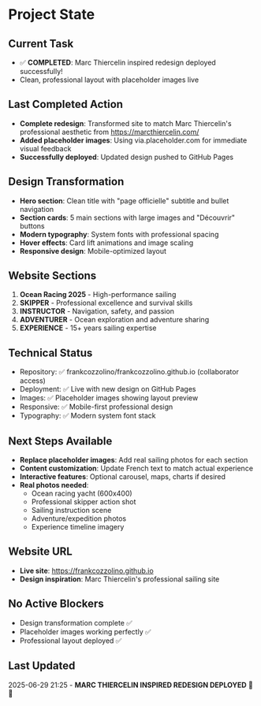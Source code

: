 # Project State

## Current Task
- ✅ **COMPLETED**: Marc Thiercelin inspired redesign deployed successfully!
- Clean, professional layout with placeholder images live

## Last Completed Action
- **Complete redesign**: Transformed site to match Marc Thiercelin's professional aesthetic from https://marcthiercelin.com/
- **Added placeholder images**: Using via.placeholder.com for immediate visual feedback
- **Successfully deployed**: Updated design pushed to GitHub Pages

## Design Transformation
- **Hero section**: Clean title with "page officielle" subtitle and bullet navigation
- **Section cards**: 5 main sections with large images and "Découvrir" buttons
- **Modern typography**: System fonts with professional spacing
- **Hover effects**: Card lift animations and image scaling
- **Responsive design**: Mobile-optimized layout

## Website Sections
1. **Ocean Racing 2025** - High-performance sailing
2. **SKIPPER** - Professional excellence and survival skills  
3. **INSTRUCTOR** - Navigation, safety, and passion
4. **ADVENTURER** - Ocean exploration and adventure sharing
5. **EXPERIENCE** - 15+ years sailing expertise

## Technical Status
- Repository: ✅ frankcozzolino/frankcozzolino.github.io (collaborator access)
- Deployment: ✅ Live with new design on GitHub Pages  
- Images: ✅ Placeholder images showing layout preview
- Responsive: ✅ Mobile-first professional design
- Typography: ✅ Modern system font stack

## Next Steps Available
- **Replace placeholder images**: Add real sailing photos for each section
- **Content customization**: Update French text to match actual experience
- **Interactive features**: Optional carousel, maps, charts if desired
- **Real photos needed**:
  - Ocean racing yacht (600x400)
  - Professional skipper action shot
  - Sailing instruction scene
  - Adventure/expedition photos
  - Experience timeline imagery

## Website URL
- **Live site**: https://frankcozzolino.github.io
- **Design inspiration**: Marc Thiercelin's professional sailing site

## No Active Blockers
- Design transformation complete ✅
- Placeholder images working perfectly ✅  
- Professional layout deployed ✅

## Last Updated
2025-06-29 21:25 - **MARC THIERCELIN INSPIRED REDESIGN DEPLOYED** 🎨⚓ 